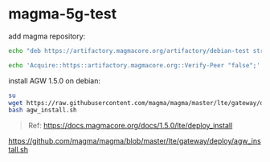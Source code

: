 # magma-5g-test

add magma repository:
```bash
echo "deb https://artifactory.magmacore.org/artifactory/debian-test stretch-5g main" > /etc/apt/sources.list.d/magma.list

echo 'Acquire::https::artifactory.magmacore.org::Verify-Peer "false";' > /etc/apt/apt.conf.d/99magmacore-cert
```

install AGW 1.5.0 on debian:
```bash
su
wget https://raw.githubusercontent.com/magma/magma/master/lte/gateway/deploy/agw_install.sh
bash agw_install.sh
```
> Ref: https://docs.magmacore.org/docs/1.5.0/lte/deploy_install

https://github.com/magma/magma/blob/master/lte/gateway/deploy/agw_install.sh



